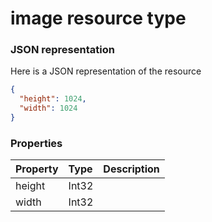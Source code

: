 # image resource type



### JSON representation

Here is a JSON representation of the resource

<!-- {
  "blockType": "resource",
  "optionalProperties": [

  ],
  "@odata.type": "microsoft.graph.image"
}-->

```json
{
  "height": 1024,
  "width": 1024
}

```
### Properties
| Property	   | Type	|Description|
|:---------------|:--------|:----------|
|height|Int32||
|width|Int32||

<!-- uuid: 76c1c321-ec57-4dd4-a902-17853c8760b8
2015-10-15 04:04:56 UTC -->
<!-- {
  "type": "#page.annotation",
  "description": "image resource",
  "keywords": "",
  "section": "documentation",
  "tocPath": ""
}-->